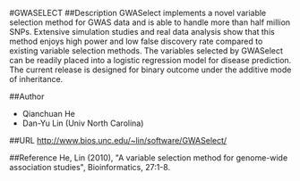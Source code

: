 #GWASELECT
##Description
GWASelect implements a novel variable selection method for GWAS data and is able to handle more than half million SNPs. Extensive simulation studies and real data analysis show that this method enjoys high power and low false discovery rate compared to existing variable selection methods. The variables selected by GWASelect can be readily placed into a logistic regression model for disease prediction. The current release is designed for binary outcome under the additive mode of inheritance.

##Author
* Qianchuan He
* Dan-Yu Lin (Univ North Carolina)

##URL
http://www.bios.unc.edu/~lin/software/GWASelect/

##Reference
He, Lin (2010), "A variable selection method for genome-wide association studies", Bioinformatics, 27:1-8.

